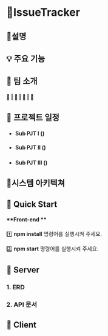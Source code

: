 # 📄IssueTracker



## 🤔설명   

#### 



## 💡 주요 기능   

#### 




## 🤝 팀 소개   

#### 👦 | 👩 | 👨 | 👲



## 📆 프로젝트 일정   

- #### Sub PJT I    ()

  

- #### Sub PJT II   ()

  ##### 

- #### Sub PJT III  ()

  



## 📝시스템 아키텍쳐





## 🏃 Quick Start

#### **Front-end **

:one:  **npm install** 명령어를 실행시켜 주세요.

:two:  **npm start** 명령어를 실행시켜 주세요.





## 🔴 Server

### 1. ERD



### 2. API 문서



## 🔵 Client